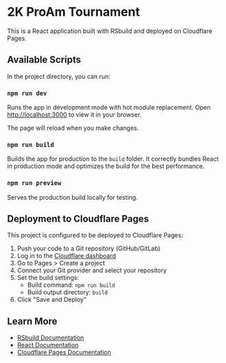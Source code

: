 # 2K ProAm Tournament

This is a React application built with RSbuild and deployed on Cloudflare Pages.

## Available Scripts

In the project directory, you can run:

### `npm run dev`

Runs the app in development mode with hot module replacement.
Open [http://localhost:3000](http://localhost:3000) to view it in your browser.

The page will reload when you make changes.

### `npm run build`

Builds the app for production to the `build` folder.
It correctly bundles React in production mode and optimizes the build for the best performance.

### `npm run preview`

Serves the production build locally for testing.

## Deployment to Cloudflare Pages

This project is configured to be deployed to Cloudflare Pages:

1. Push your code to a Git repository (GitHub/GitLab)
2. Log in to the [Cloudflare dashboard](https://dash.cloudflare.com/)
3. Go to Pages > Create a project
4. Connect your Git provider and select your repository
5. Set the build settings:
   - Build command: `npm run build`
   - Build output directory: `build`
6. Click "Save and Deploy"

## Learn More

- [RSbuild Documentation](https://rsbuild.dev/)
- [React Documentation](https://reactjs.org/)
- [Cloudflare Pages Documentation](https://developers.cloudflare.com/pages/)
